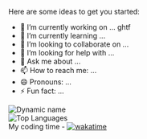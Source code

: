 
Here are some ideas to get you started:

- 🔭 I’m currently working on ... ghtf
- 🌱 I’m currently learning ...
- 👯 I’m looking to collaborate on ...
- 🤔 I’m looking for help with ...
- 💬 Ask me about ...
- 📫 How to reach me: ...
- 😄 Pronouns: ...
- ⚡ Fun fact: ...

![Dynamic name](https://github-readme-stats.vercel.app/api?username=JasurbekRuzimov&show_icons=true&theme=radical) <br>
![Top Languages](https://github-readme-stats.vercel.app/api/top-langs/?username=JasurbekRuzimov&layout=compact&theme=radical)  <br>
My coding time -
[![wakatime](https://wakatime.com/badge/user/500733b8-649c-4738-ba60-2d94839400de.svg)](https://wakatime.com/@500733b8-649c-4738-ba60-2d94839400de)

